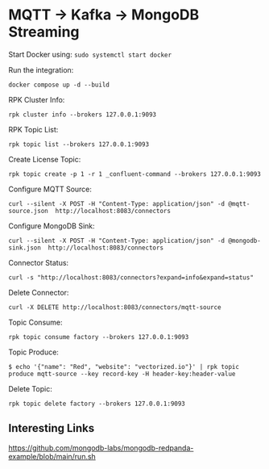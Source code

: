 # MQTT -> Kafka -> MongoDB Streaming

Start Docker using:
```sudo systemctl start docker```

Run the integration:

```docker compose up -d --build```

RPK Cluster Info:

```rpk cluster info --brokers 127.0.0.1:9093```

RPK Topic List:

```rpk topic list --brokers 127.0.0.1:9093```

Create License Topic:

```rpk topic create -p 1 -r 1 _confluent-command --brokers 127.0.0.1:9093```

Configure MQTT Source:

```curl --silent -X POST -H "Content-Type: application/json" -d @mqtt-source.json  http://localhost:8083/connectors```

Configure MongoDB Sink:

```curl --silent -X POST -H "Content-Type: application/json" -d @mongodb-sink.json  http://localhost:8083/connectors```


Connector Status:

```curl -s "http://localhost:8083/connectors?expand=info&expand=status"```


Delete Connector:

```curl -X DELETE http://localhost:8083/connectors/mqtt-source```


Topic Consume:

```rpk topic consume factory --brokers 127.0.0.1:9093```

Topic Produce:

```$ echo '{"name": "Red", "website": "vectorized.io"}' | rpk topic produce mqtt-source --key record-key -H header-key:header-value```

Delete Topic:

```rpk topic delete factory --brokers 127.0.0.1:9093```


## Interesting Links

https://github.com/mongodb-labs/mongodb-redpanda-example/blob/main/run.sh
